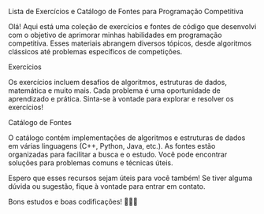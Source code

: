Lista de Exercícios e Catálogo de Fontes para Programação Competitiva

Olá! Aqui está uma coleção de exercícios e fontes de código que desenvolvi com o objetivo de aprimorar minhas habilidades em programação competitiva. Esses materiais abrangem diversos tópicos, desde algoritmos clássicos até problemas específicos de competições.

Exercícios

Os exercícios incluem desafios de algoritmos, estruturas de dados, matemática e muito mais.
Cada problema é uma oportunidade de aprendizado e prática.
Sinta-se à vontade para explorar e resolver os exercícios!

Catálogo de Fontes

O catálogo contém implementações de algoritmos e estruturas de dados em várias linguagens (C++, Python, Java, etc.).
As fontes estão organizadas para facilitar a busca e o estudo.
Você pode encontrar soluções para problemas comuns e técnicas úteis.

Espero que esses recursos sejam úteis para você também! Se tiver alguma dúvida ou sugestão, fique à vontade para entrar em contato.

Bons estudos e boas codificações! 🚀👨‍💻
